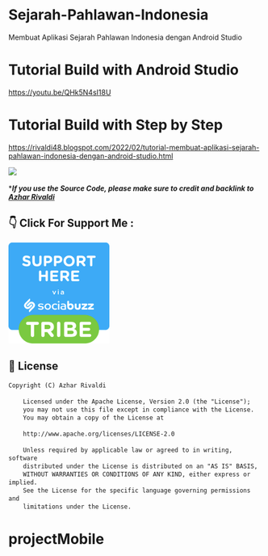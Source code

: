 # Sejarah-Pahlawan-Indonesia
Membuat Aplikasi Sejarah Pahlawan Indonesia dengan Android Studio

# Tutorial Build with Android Studio
https://youtu.be/QHk5N4sI18U

# Tutorial Build with Step by Step
https://rivaldi48.blogspot.com/2022/02/tutorial-membuat-aplikasi-sejarah-pahlawan-indonesia-dengan-android-studio.html

<img src="https://blogger.googleusercontent.com/img/a/AVvXsEiGLkOrZb1pzu_wOh1SIL4g93NqKAnbhIBc3QDkRkzppy2X9E9xcIAY60J0n07QuwLri_KbL7xcD0jGXNNKSjZYW8KThJ9if7dwIkyhXoAEoezVD4NBRfPyg9LVs8SW1PT8gHDlAgPvN80kuCwAFoVsymrTIO_-i7shdvj0F2LQXtFjKlodxnM7bT3eFw=s1280" data-canonical-src="https://blogger.googleusercontent.com/img/a/AVvXsEiGLkOrZb1pzu_wOh1SIL4g93NqKAnbhIBc3QDkRkzppy2X9E9xcIAY60J0n07QuwLri_KbL7xcD0jGXNNKSjZYW8KThJ9if7dwIkyhXoAEoezVD4NBRfPyg9LVs8SW1PT8gHDlAgPvN80kuCwAFoVsymrTIO_-i7shdvj0F2LQXtFjKlodxnM7bT3eFw=s1280" style="max-width:100%;">

****If you use the Source Code, please make sure to credit and backlink to [Azhar Rivaldi](https://rivaldi48.blogspot.com/)***

## 👇 Click For Support Me :
<a href="https://sociabuzz.com/azharrvldi_/donate"> 
<img src="https://github.com/AzharRivaldi/AzharRivaldi/blob/master/Support%20Here.png" width="200" height="200"></a>

## 📄 License

```
Copyright (C) Azhar Rivaldi

    Licensed under the Apache License, Version 2.0 (the "License");
    you may not use this file except in compliance with the License.
    You may obtain a copy of the License at

    http://www.apache.org/licenses/LICENSE-2.0

    Unless required by applicable law or agreed to in writing, software
    distributed under the License is distributed on an "AS IS" BASIS,
    WITHOUT WARRANTIES OR CONDITIONS OF ANY KIND, either express or implied.
    See the License for the specific language governing permissions and
    limitations under the License.

```
# projectMobile
